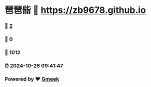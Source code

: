 # 琶琶啙 :link: https://zb9678.github.io 
### :page_facing_up: [2](https://zb9678.github.io/tag.html) 
### :speech_balloon: 0 
### :hibiscus: 1012 
### :alarm_clock: 2024-10-26 09:41:47 
### Powered by :heart: [Gmeek](https://github.com/Meekdai/Gmeek)
